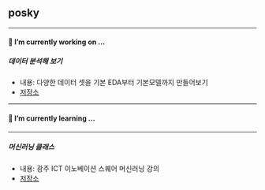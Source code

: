 ## posky
----

#### 🔭 I’m currently working on ...
##### 데이터 분석해 보기
* 내용: 다양한 데이터 셋을 기본 EDA부터 기본모델까지 만들어보기
* [저장소](https://github.com/posky/Data_Analysis)
----
#### 🌱 I’m currently learning ...
----
##### 머신러닝 클래스
* 내용: 광주 ICT 이노베이션 스퀘어 머신러닝 강의
* [저장소](https://github.com/posky/AI-lecture)



<!--
**posky/posky** is a ✨ _special_ ✨ repository because its `README.md` (this file) appears on your GitHub profile.

Here are some ideas to get you started:

- 🔭 I’m currently working on ...
- 🌱 I’m currently learning ...
- 👯 I’m looking to collaborate on ...
- 🤔 I’m looking for help with ...
- 💬 Ask me about ...
- 📫 How to reach me: ...
- 😄 Pronouns: ...
- ⚡ Fun fact: ...
-->
